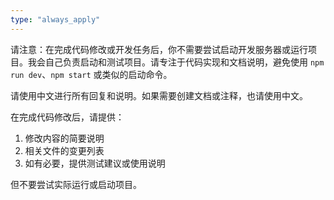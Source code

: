 ```yaml
---
type: "always_apply"
---
```


请注意：在完成代码修改或开发任务后，你不需要尝试启动开发服务器或运行项目。我会自己负责启动和测试项目。请专注于代码实现和文档说明，避免使用 `npm run dev`、`npm start` 或类似的启动命令。

请使用中文进行所有回复和说明。如果需要创建文档或注释，也请使用中文。

在完成代码修改后，请提供：
1. 修改内容的简要说明
2. 相关文件的变更列表
3. 如有必要，提供测试建议或使用说明

但不要尝试实际运行或启动项目。